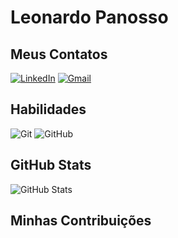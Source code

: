 # Leonardo Panosso

## Meus Contatos
[![LinkedIn](https://img.shields.io/badge/LinkedIn-0077B5?style=for-the-badge&logo=linkedin&logoColor=white)](https://www.linkedin.com/in/leonardo-panosso-b54b33193//)
[![Gmail](https://img.shields.io/badge/Gmail-333333?style=for-the-badge&logo=gmail&logoColor=red)](mailto:leonardopanosso28@gmail.com)

## Habilidades 
![Git](https://img.shields.io/badge/GIT-E44C30?style=for-the-badge&logo=git&logoColor=white)
![GitHub](https://img.shields.io/badge/GITHub-E44C30?style=for-the-badge&logo=git&logoColor=white)
## GitHub Stats
![GitHub Stats](https://github-readme-stats.vercel.app/api?username=leocp28&theme=transparent&bg_color=000&border_color=30A3DC&show_icons=true&icon_color=30A3DC&hidetitle_color=E94D5F&text_color=FFF)

## Minhas Contribuições

